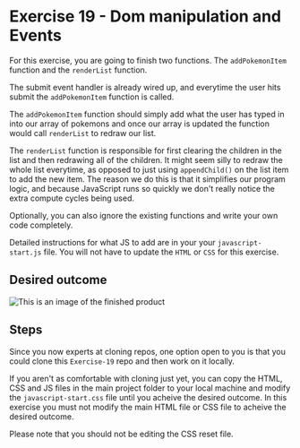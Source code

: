 # Exercise 19 - Dom manipulation and Events

For this exercise, you are going to finish two functions. The `addPokemonItem` function and the `renderList` function.

The submit event handler is already wired up, and everytime the user hits submit the `addPokemonItem` function is called.

The `addPokemonItem` function should simply add what the user has typed in into our array of pokemons and once our array is updated the function would call `renderList` to redraw our list.

The `renderList` function is responsible for first clearing the children in the list and then redrawing all of the children. It might seem silly to redraw the whole list everytime, as opposed to just using `appendChild()` on the list item to add the new item. The reason we do this is that it simplifies our program logic, and because JavaScript runs so quickly we don't really notice the extra compute cycles being used.

Optionally, you can also ignore the existing functions and write your own code completely.

Detailed instructions for what JS to add are in your your `javascript-start.js` file. You will not have to update the `HTML` or `CSS` for this exercise.

## Desired outcome

![This is an image of the finished product](/images/desired-outcome.png)

## Steps

Since you now experts at cloning repos, one option open to you is that you could clone this `Exercise-19` repo and then work on it locally.

If you aren't as comfortable with cloning just yet, you can copy the HTML, CSS and JS files in the main project folder to your local machine and modify the `javascript-start.css` file until you acheive the desired outcome. In this exercise you must not modify the main HTML file or CSS file to acheive the desired outcome.

Please note that you should not be editing the CSS reset file.
